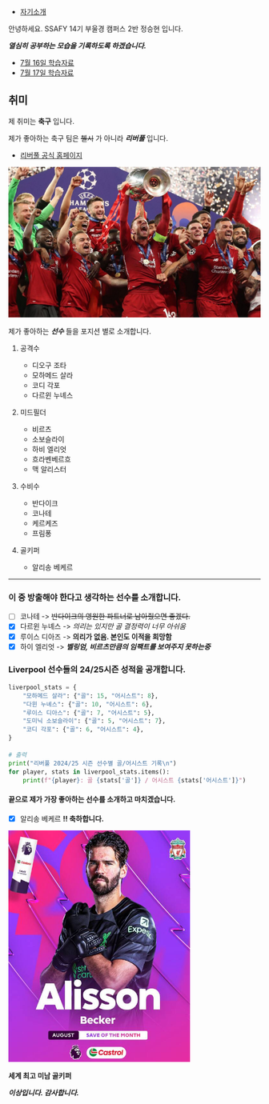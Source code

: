 - [자기소개](#자기소개)

안녕하세요. SSAFY 14기 부울경 캠퍼스 2반 정승현 입니다.

***열심히 공부하는 모습을 기록하도록 하겠습니다.***

- [7월 16일 학습자료](https://www.notion.so/7-7-16-23296aba58cc80409e87c0acc83a34d8)
- [7월 17일 학습자료](https://www.notion.so/8-7-17-23296aba58cc8083a2c8cb67ca47f9c4)

## 취미


제 취미는 **축구** 입니다.

제가 좋아하는 축구 팀은 ~~첼시~~ 가 아니라 ***리버풀*** 입니다.
- [리버풀 공식 홈페이지](https://www.bing.com/search?pglt=2083&q=liverpool&cvid=c7f384052df94d07bd59583857e047e5&gs_lcrp=EgRlZGdlKgYIABBFGDkyBggAEEUYOTIGCAEQABhAMgYIAhAAGEAyBggDEAAYQDIGCAQQABhAMgYIBRAAGEAyBggGEAAYQDIGCAcQABhAMgYICBBFGDzSAQgzMjg4ajBqMagCALACAA&FORM=ANNTA1&adppc=EDGEESS&PC=U531)

![리버풀](./liverpool.png)

제가 좋아하는 ***선수*** 들을 포지션 별로 소개합니다.

1.  공격수
       - 디오구 조타
       - 모하메드 살라
       - 코디 각포
       - 다르윈 누녜스

2. 미드필더
   - 비르츠
   - 소보슬라이
   - 하비 엘리엇
   - 흐라벤베르흐
   - 맥 알리스터

3. 수비수
   -  반다이크
   -  코나테
   -  케르케즈
   -  프림퐁

4. 골키퍼
   - 알리송 베케르

---

### 이 중 방출해야 한다고 생각하는 선수를 소개합니다.

- [ ] 코나테 -> ~~반다이크의 영원한 파트너로 남아줬으면 좋겠다.~~
- [x] 다르윈 누녜스 -> *의리는 있지만 골 결정력이 너무 아쉬움* 
- [x] 루이스 디아즈 -> **의리가 없음. 본인도 이적을 희망함**
- [x] 하이 엘리엇 -> ***벨링엄, 비르츠만큼의 임팩트를 보여주지 못하는중***

### Liverpool 선수들의 24/25시즌 성적을 공개합니다.

```python
liverpool_stats = {
    "모하메드 살라": {"골": 15, "어시스트": 8},
    "다윈 누녜스": {"골": 10, "어시스트": 6},
    "루이스 디아스": {"골": 7, "어시스트": 5},
    "도미닉 소보슬라이": {"골": 5, "어시스트": 7},
    "코디 각포": {"골": 6, "어시스트": 4},
}

# 출력
print("리버풀 2024/25 시즌 선수별 골/어시스트 기록\n")
for player, stats in liverpool_stats.items():
    print(f"{player}: 골 {stats['골']} / 어시스트 {stats['어시스트']}")
```
#### 끝으로 제가 가장 좋아하는 선수를 소개하고 마치겠습니다.

- [x] 알리송 베케르 **!! 축하합니다.**

![Alisson Becker](./alisson%20becker.png)

**세계 최고 미남 골키퍼**

***이상입니다. 감사합니다.***